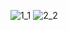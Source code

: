 ![1_1](https://github.com/user-attachments/assets/ee1e232f-360d-4746-9e41-8efd3182e90c)
![2_2](https://github.com/user-attachments/assets/78b8edb1-4cfb-441d-a9a6-cad63b3a8959)

